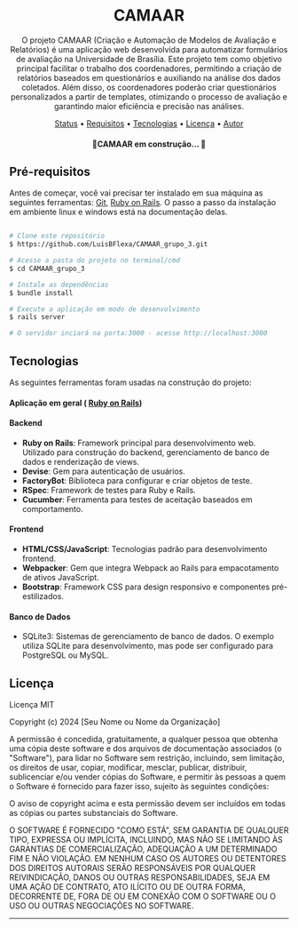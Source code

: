  <h1 align="center">CAMAAR</h1>
 
 <p align="center">O projeto CAMAAR (Criação e Automação de Modelos de Avaliação e Relatórios) é uma aplicação web desenvolvida para automatizar formulários de avaliação na Universidade de Brasília. Este projeto tem como objetivo principal facilitar o trabalho dos coordenadores, permitindo a criação de relatórios baseados em questionários e auxiliando na análise dos dados coletados. Além disso, os coordenadores poderão criar questionários personalizados a partir de templates, otimizando o processo de avaliação e garantindo maior eficiência e precisão nas análises. </p>
 
<p align="center"><a href="#status">Status</a> • <a href="#Requisitos">Requisitos</a>  • <a href="#tecnologias">Tecnologias</a>  • <a href="#licenc-a">Licença</a> • <a href="#autor">Autor</a>  </p>

<h4 align="center"> 🚧CAMAAR  em construção... 🚧 </h4>

## Pré-requisitos
Antes de começar, você vai precisar ter instalado em sua máquina as seguintes ferramentas: [Git](https://git-scm.com), [Ruby on Rails](https://rubyonrails.org). O passo a passo da instalação em ambiente linux e windows está na documentação delas.

```bash

# Clone este repositório
$ https://github.com/LuisBFlexa/CAMAAR_grupo_3.git

# Acesse a pasta do projeto no terminal/cmd
$ cd CAMAAR_grupo_3

# Instale as dependências
$ bundle install

# Execute a aplicação em modo de desenvolvimento
$ rails server

# O servidor inciará na porta:3000 - acesse http://localhost:3000

```


##  Tecnologias

As seguintes ferramentas foram usadas na construção do projeto:

#### **Aplicação em geral**  ( [Ruby on Rails](https://rubyonrails.org))

#### Backend
- **Ruby on Rails**: Framework principal para desenvolvimento web. Utilizado para construção do backend, gerenciamento de banco de dados e renderização de views.
- **Devise**: Gem para autenticação de usuários.
- **FactoryBot**: Biblioteca para configurar e criar objetos de teste.
- **RSpec**: Framework de testes para Ruby e Rails.
- **Cucumber**: Ferramenta para testes de aceitação baseados em comportamento.

#### Frontend
- **HTML/CSS/JavaScript**: Tecnologias padrão para desenvolvimento frontend.
- **Webpacker**: Gem que integra Webpack ao Rails para empacotamento de ativos JavaScript.
- **Bootstrap**: Framework CSS para design responsivo e componentes pré-estilizados.

#### Banco de Dados
- SQLite3: Sistemas de gerenciamento de banco de dados. O exemplo utiliza SQLite para desenvolvimento, mas pode ser configurado para PostgreSQL ou MySQL.





## Licença

Licença MIT

Copyright (c) 2024 [Seu Nome ou Nome da Organização]

A permissão é concedida, gratuitamente, a qualquer pessoa que obtenha uma cópia
deste software e dos arquivos de documentação associados (o "Software"), para lidar
no Software sem restrição, incluindo, sem limitação, os direitos
de usar, copiar, modificar, mesclar, publicar, distribuir, sublicenciar e/ou vender
cópias do Software, e permitir às pessoas a quem o Software é
fornecido para fazer isso, sujeito às seguintes condições:

O aviso de copyright acima e esta permissão devem ser incluídos em todas
as cópias ou partes substanciais do Software.

O SOFTWARE É FORNECIDO "COMO ESTÁ", SEM GARANTIA DE QUALQUER TIPO, EXPRESSA OU
IMPLÍCITA, INCLUINDO, MAS NÃO SE LIMITANDO ÀS GARANTIAS DE COMERCIALIZAÇÃO,
ADEQUAÇÃO A UM DETERMINADO FIM E NÃO VIOLAÇÃO. EM NENHUM CASO OS
AUTORES OU DETENTORES DOS DIREITOS AUTORAIS SERÃO RESPONSÁVEIS POR QUALQUER REIVINDICAÇÃO, DANOS OU OUTRAS
RESPONSABILIDADES, SEJA EM UMA AÇÃO DE CONTRATO, ATO ILÍCITO OU DE OUTRA FORMA, DECORRENTE DE,
FORA DE OU EM CONEXÃO COM O SOFTWARE OU O USO OU OUTRAS NEGOCIAÇÕES NO
SOFTWARE.


---


